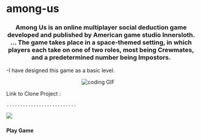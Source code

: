 # among-us


<h3 align="center">Among Us is an online multiplayer social deduction game developed and published by American game studio Innersloth. ... The game takes place in a space-themed setting, in which players each take on one of two roles, most being Crewmates, and a predetermined number being Impostors.</h3>


-I have designed this game as a basic level.

<p align="center">
<img src="https://media.giphy.com/media/j4fbBhYgu8mNEHkQ4w/giphy.gif" alt="coding GIF" />&nbsp;&nbsp;&nbsp;&nbsp;
</p>


Link to Clone Project :

    ..........................
    
    
    
<p align="left">
<img src="https://media.giphy.com/media/x7mg6cMkLEdg2hgV32/giphy.gif" />&nbsp;&nbsp;&nbsp;&nbsp;
</p>
    
    
<h4 align="centre"> Play Game </h4>
